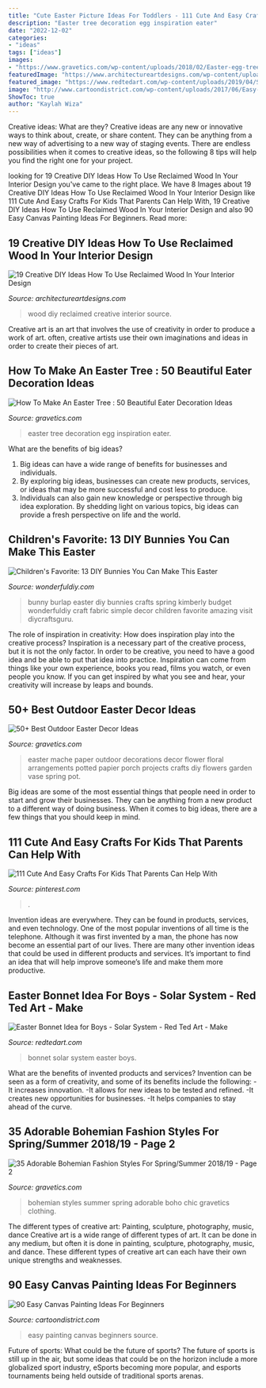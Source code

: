 ```yaml
---
title: "Cute Easter Picture Ideas For Toddlers - 111 Cute And Easy Crafts For Kids That Parents Can Help With"
description: "Easter tree decoration egg inspiration eater"
date: "2022-12-02"
categories:
- "ideas"
tags: ["ideas"]
images:
- "https://www.gravetics.com/wp-content/uploads/2018/02/Easter-egg-tree-decoration-inspiration-and-idea..jpg"
featuredImage: "https://www.architectureartdesigns.com/wp-content/uploads/2015/04/643.jpg"
featured_image: "https://www.redtedart.com/wp-content/uploads/2019/04/Space-themed-bonnet-2-600x400.jpg"
image: "http://www.cartoondistrict.com/wp-content/uploads/2017/06/Easy-Canvas-Painting-Ideas-For-Beginners16-1.jpg"
ShowToc: true
author: "Kaylah Wiza"
---
```



Creative ideas: What are they?
Creative ideas are any new or innovative ways to think about, create, or share content. They can be anything from a new way of advertising to a new way of staging events. There are endless possibilities when it comes to creative ideas, so the following 8 tips will help you find the right one for your project.

	

		
looking for 19 Creative DIY Ideas How To Use Reclaimed Wood In Your Interior Design you've came to the right place. We have 8 Images about 19 Creative DIY Ideas How To Use Reclaimed Wood In Your Interior Design like 111 Cute And Easy Crafts For Kids That Parents Can Help With, 19 Creative DIY Ideas How To Use Reclaimed Wood In Your Interior Design and also 90 Easy Canvas Painting Ideas For Beginners. Read more:
		
    
## 19 Creative DIY Ideas How To Use Reclaimed Wood In Your Interior Design

<img loading=lazy src="https://www.architectureartdesigns.com/wp-content/uploads/2015/04/643.jpg" onerror="this.onerror=null;this.src='https://tse4.mm.bing.net/th?id=OIP.0XU4NEcUV7eq7GFc0Ws_BwHaJ6&amp;pid=15.1';" alt="19 Creative DIY Ideas How To Use Reclaimed Wood In Your Interior Design">

_Source: architectureartdesigns.com_

>wood diy reclaimed creative interior source. 

	

Creative art is an art that involves the use of creativity in order to produce a work of art. often, creative artists use their own imaginations and ideas in order to create their pieces of art.

    
## How To Make An Easter Tree : 50 Beautiful Eater Decoration Ideas

<img loading=lazy src="https://www.gravetics.com/wp-content/uploads/2018/02/Easter-egg-tree-decoration-inspiration-and-idea..jpg" onerror="this.onerror=null;this.src='https://tse4.mm.bing.net/th?id=OIP.RwGwjQagJPkMzAJdRQNAcgHaKt&amp;pid=15.1';" alt="How To Make An Easter Tree : 50 Beautiful Eater Decoration Ideas">

_Source: gravetics.com_

>easter tree decoration egg inspiration eater. 

	

What are the benefits of big ideas?
1. Big ideas can have a wide range of benefits for businesses and individuals. 
2. By exploring big ideas, businesses can create new products, services, or ideas that may be more successful and cost less to produce. 
3. Individuals can also gain new knowledge or perspective through big idea exploration. By shedding light on various topics, big ideas can provide a fresh perspective on life and the world.

    
## Children&#039;s Favorite: 13 DIY Bunnies You Can Make This Easter

<img loading=lazy src="https://cdn.wonderfuldiy.com/wp-content/uploads/2017/03/Burlap-bunny-682x1024.jpeg" onerror="this.onerror=null;this.src='https://tse4.mm.bing.net/th?id=OIP.i4zaov8dlLmJc_YLJ-ye2wHaLH&amp;pid=15.1';" alt="Children&#039;s Favorite: 13 DIY Bunnies You Can Make This Easter">

_Source: wonderfuldiy.com_

>bunny burlap easter diy bunnies crafts spring kimberly budget wonderfuldiy craft fabric simple decor children favorite amazing visit diycraftsguru. 

	

The role of inspiration in creativity: How does inspiration play into the creative process?
Inspiration is a necessary part of the creative process, but it is not the only factor. In order to be creative, you need to have a good idea and be able to put that idea into practice. Inspiration can come from things like your own experience, books you read, films you watch, or even people you know. If you can get inspired by what you see and hear, your creativity will increase by leaps and bounds.

    
## 50+ Best Outdoor Easter Decor Ideas

<img loading=lazy src="https://www.gravetics.com/wp-content/uploads/2018/02/Best-Outdoor-Easter-Decorations.jpg" onerror="this.onerror=null;this.src='https://tse3.mm.bing.net/th?id=OIP.KQfhEwqaSTFYH-0M9ieeDgHaLJ&amp;pid=15.1';" alt="50+ Best Outdoor Easter Decor Ideas">

_Source: gravetics.com_

>easter mache paper outdoor decorations decor flower floral arrangements potted papier porch projects crafts diy flowers garden vase spring pot. 

	

Big ideas are some of the most essential things that people need in order to start and grow their businesses. They can be anything from a new product to a different way of doing business. When it comes to big ideas, there are a few things that you should keep in mind. 

    
## 111 Cute And Easy Crafts For Kids That Parents Can Help With

<img loading=lazy src="https://i.pinimg.com/736x/bc/2a/be/bc2abe9cb0d2f8c71a31ebfdfb77c3f0.jpg" onerror="this.onerror=null;this.src='https://tse3.mm.bing.net/th?id=OIP.Doxw_BvI4nRQqILxUxSYvwHaLA&amp;pid=15.1';" alt="111 Cute And Easy Crafts For Kids That Parents Can Help With">

_Source: pinterest.com_

>. 

	

Invention ideas are everywhere. They can be found in products, services, and even technology. One of the most popular inventions of all time is the telephone. Although it was first invented by a man, the phone has now become an essential part of our lives. There are many other invention ideas that could be used in different products and services. It’s important to find an idea that will help improve someone’s life and make them more productive.

    
## Easter Bonnet Idea For Boys - Solar System - Red Ted Art - Make

<img loading=lazy src="https://www.redtedart.com/wp-content/uploads/2019/04/Space-themed-bonnet-2-600x400.jpg" onerror="this.onerror=null;this.src='https://tse1.mm.bing.net/th?id=OIP.2NHf4aIf-D-bsMS1WNehIgHaE8&amp;pid=15.1';" alt="Easter Bonnet Idea for Boys - Solar System - Red Ted Art - Make">

_Source: redtedart.com_

>bonnet solar system easter boys. 

	

What are the benefits of invented products and services?
Invention can be seen as a form of creativity, and some of its benefits include the following: 
-It increases innovation. 
-It allows for new ideas to be tested and refined. 
-It creates new opportunities for businesses. 
-It helps companies to stay ahead of the curve.

    
## 35 Adorable Bohemian Fashion Styles For Spring/Summer 2018/19 - Page 2

<img loading=lazy src="https://www.gravetics.com/wp-content/uploads/2017/02/Boho-Chic-Bohemian-Style-Clothing-Dresses16.jpg" onerror="this.onerror=null;this.src='https://tse4.mm.bing.net/th?id=OIP.ncg_YkIlsm0O3t-woRLlTQHaSm&amp;pid=15.1';" alt="35 Adorable Bohemian Fashion Styles For Spring/Summer 2018/19 - Page 2">

_Source: gravetics.com_

>bohemian styles summer spring adorable boho chic gravetics clothing. 

	

The different types of creative art: Painting, sculpture, photography, music, dance
Creative art is a wide range of different types of art. It can be done in any medium, but often it is done in painting, sculpture, photography, music, and dance. These different types of creative art can each have their own unique strengths and weaknesses.

    
## 90 Easy Canvas Painting Ideas For Beginners

<img loading=lazy src="http://www.cartoondistrict.com/wp-content/uploads/2017/06/Easy-Canvas-Painting-Ideas-For-Beginners16-1.jpg" onerror="this.onerror=null;this.src='https://tse2.mm.bing.net/th?id=OIP.x74ywo_6lFqgoTmFRqKvLQHaKQ&amp;pid=15.1';" alt="90 Easy Canvas Painting Ideas For Beginners">

_Source: cartoondistrict.com_

>easy painting canvas beginners source. 

	

Future of sports: What could be the future of sports?
The future of sports is still up in the air, but some ideas that could be on the horizon include a more globalized sport industry, eSports becoming more popular, and esports tournaments being held outside of traditional sports arenas.

